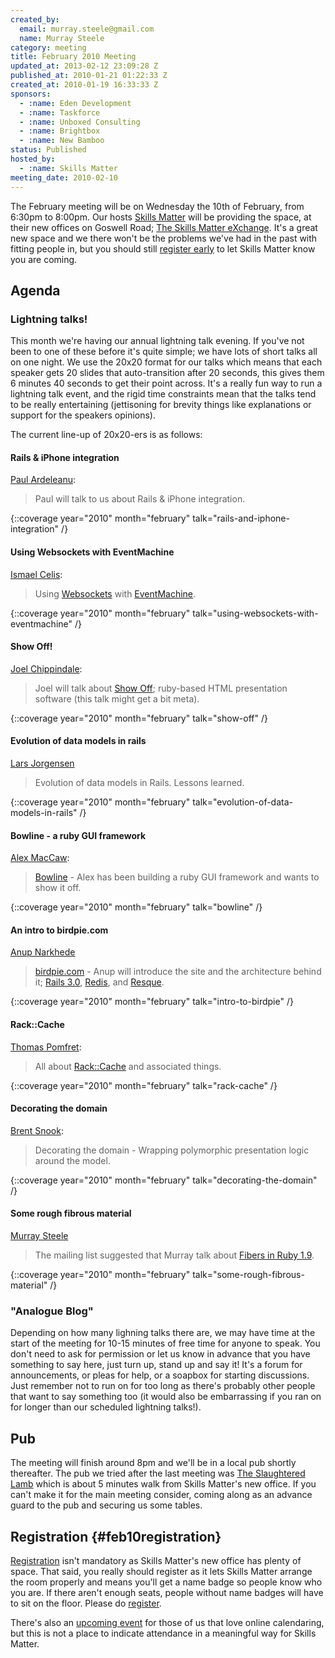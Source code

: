 ```yaml
---
created_by:
  email: murray.steele@gmail.com
  name: Murray Steele
category: meeting
title: February 2010 Meeting
updated_at: 2013-02-12 23:09:28 Z
published_at: 2010-01-21 01:22:33 Z
created_at: 2010-01-19 16:33:33 Z
sponsors:
  - :name: Eden Development
  - :name: Taskforce
  - :name: Unboxed Consulting
  - :name: Brightbox
  - :name: New Bamboo
status: Published
hosted_by:
  - :name: Skills Matter
meeting_date: 2010-02-10
---
```


The February meeting will be on Wednesday the 10th of February, from 6:30pm to 8:00pm.  Our hosts [Skills Matter](http://skillsmatter.com/) will be providing the space, at their new offices on Goswell Road; [The Skills Matter eXchange](http://skillsmatter.com/location-details/design-architecture/484/96).  It's a great new space and we there won't be the problems we've had in the past with fitting people in, but you should still <a href="#feb10registration">register early</a> to let Skills Matter know you are coming.

## Agenda

### Lightning talks!

This month we're having our annual lightning talk evening.  If you've not been to one of these before it's quite simple; we have lots of short talks all on one night.  We use the 20x20 format for our talks which means that each speaker gets 20 slides that auto-transition after 20 seconds, this gives them 6 minutes 40 seconds to get their point across.  It's a really fun way to run a lightning talk event, and the rigid time constraints mean that the talks tend to be really entertaining (jettisoning for brevity things like explanations or support for the speakers opinions).

The current line-up of 20x20-ers is as follows:

#### Rails & iPhone integration

[Paul Ardeleanu](http://pardel.net/):

> Paul will talk to us about Rails & iPhone integration.

{::coverage year="2010" month="february" talk="rails-and-iphone-integration" /}

#### Using Websockets with EventMachine

[Ismael Celis](http://www.estadobeta.com/):

> Using [Websockets](http://dev.w3.org/html5/websockets/) with
> [EventMachine](http://rubyeventmachine.com/).

{::coverage year="2010" month="february" talk="using-websockets-with-eventmachine" /}

#### Show Off!

[Joel Chippindale](http://blog.monkeysthumb.org/):

> Joel will talk about [Show Off](http://github.com/schacon/showoff/);
> ruby-based HTML presentation software (this talk might get a bit meta).

{::coverage year="2010" month="february" talk="show-off" /}

#### Evolution of data models in rails

[Lars Jorgensen](http://www.sanger.ac.uk/)

> Evolution of data models in Rails. Lessons learned.

{::coverage year="2010" month="february" talk="evolution-of-data-models-in-rails" /}

#### Bowline - a ruby GUI framework

[Alex MacCaw](http://www.eribium.org/):

> [Bowline](http://github.com/maccman/bowline) - Alex has been building a
> ruby GUI framework and wants to show it off.

{::coverage year="2010" month="february" talk="bowline" /}

#### An intro to birdpie.com

[Anup Narkhede](http://www.anup.info/)

> [birdpie.com](http://birdpie.com/) - Anup will introduce the site and
> the architecture behind it; [Rails 3.0](http://rubyonrails.org/),
> [Redis](http://code.google.com/p/redis/), and [Resque](http://github.com/defunkt/resque).

{::coverage year="2010" month="february" talk="intro-to-birdpie" /}

#### Rack::Cache

[Thomas Pomfret](http://mintdigital.com/):

> All about [Rack::Cache](http://tomayko.com/src/rack-cache/) and associated things.

{::coverage year="2010" month="february" talk="rack-cache" /}

#### Decorating the domain

[Brent Snook](http://fuglylogic.com/):

> Decorating the domain - Wrapping polymorphic presentation logic around the model.

{::coverage year="2010" month="february" talk="decorating-the-domain" /}

#### Some rough fibrous material

[Murray Steele](http://h-lame.com/)

> The mailing list suggested that Murray talk about [Fibers in Ruby 1.9](http://ruby-doc.org/core-1.9/classes/Fiber.html).

{::coverage year="2010" month="february" talk="some-rough-fibrous-material" /}


### "Analogue Blog"

Depending on how many lighning talks there are, we may have time at the start of the meeting for 10-15 minutes of free time for anyone to speak.  You don't need to ask for permission or let us know in advance that you have something to say here, just turn up, stand up and say it!  It's a forum for announcements, or pleas for help, or a soapbox for starting discussions.  Just remember not to run on for too long as there's probably other people that want to say something too (it would also be embarrassing if you ran on for longer than our scheduled lightning talks!).

## Pub

The meeting will finish around 8pm and we'll be in a local pub shortly thereafter.  The pub we tried after the last meeting was [The Slaughtered Lamb](http://www.theslaughteredlambpub.com/) which is about 5 minutes walk from Skills Matter's new office.  If you can't make it for the main meeting consider, coming along as an advance guard to the pub and securing us some tables.

## Registration {#feb10registration}

[Registration](http://skillsmatter.com/event/ajax-ria/lightning-talk-evening) isn't mandatory as Skills Matter's new office has plenty of space.  That said, you really should register as it lets Skills Matter arrange the room properly and means you'll get a name badge so people know who you are.  If there aren't enough seats, people without name badges will have to sit on the floor.  Please do [register](http://skillsmatter.com/event/ajax-ria/lightning-talk-evening).

There's also an [upcoming event](http://upcoming.yahoo.com/event/4902929/) for those of us that love online calendaring, but this is not a place to indicate attendance in a meaningful way for Skills Matter.
